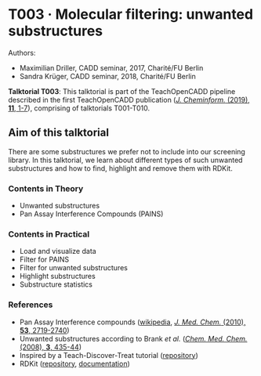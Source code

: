# T003 · Molecular filtering: unwanted substructures

Authors:

- Maximilian Driller, CADD seminar, 2017, Charité/FU Berlin
- Sandra Krüger, CADD seminar, 2018, Charité/FU Berlin


__Talktorial T003__: This talktorial is part of the TeachOpenCADD pipeline described in the first TeachOpenCADD publication ([_J. Cheminform._ (2019), **11**, 1-7](https://jcheminf.biomedcentral.com/articles/10.1186/s13321-019-0351-x)), comprising of talktorials T001-T010.


## Aim of this talktorial

There are some substructures we prefer not to include into our screening library. In this talktorial, we learn about different types of such unwanted substructures and how to find, highlight and remove them with RDKit.


### Contents in Theory

* Unwanted substructures
* Pan Assay Interference Compounds (PAINS)  


### Contents in Practical

* Load and visualize data
* Filter for PAINS
* Filter for unwanted substructures
* Highlight substructures
* Substructure statistics


### References

* Pan Assay Interference compounds ([wikipedia](https://en.wikipedia.org/wiki/Pan-assay_interference_compounds), [_J. Med. Chem._ (2010), **53**, 2719-2740](https://pubs.acs.org/doi/abs/10.1021/jm901137j)) 
* Unwanted substructures according to Brank *et al.* ([_Chem. Med. Chem._ (2008), **3**, 435-44](https://onlinelibrary.wiley.com/doi/full/10.1002/cmdc.200700139))
* Inspired by a Teach-Discover-Treat tutorial ([repository](https://github.com/sriniker/TDT-tutorial-2014/blob/master/TDT_challenge_tutorial.ipynb))
* RDKit ([repository](https://github.com/rdkit/rdkit), [documentation](https://www.rdkit.org/docs/index.html))
